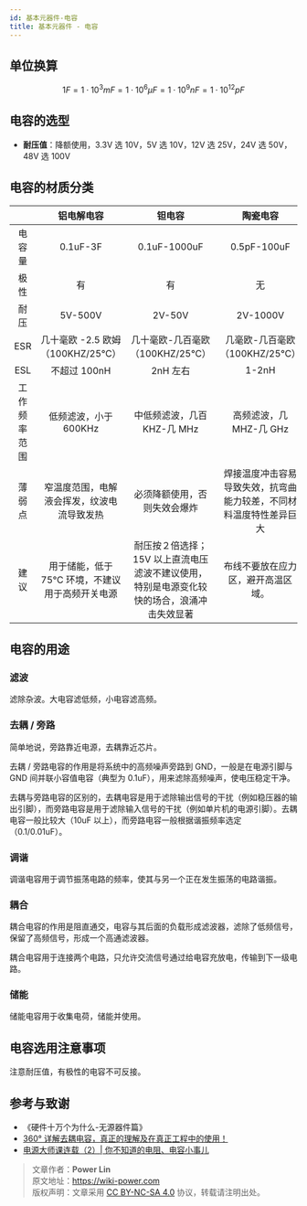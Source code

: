 ```yaml
---
id: 基本元器件-电容
title: 基本元器件 - 电容
---
```


## 单位换算

$$1F=1\cdot10^3mF=1\cdot10^6\mu F=1\cdot10^9nF=1\cdot10^{12}pF$$

## 电容的选型

- **耐压值**：降额使用，3.3V 选 10V，5V 选 10V，12V 选 25V，24V 选 50V，48V 选 100V

## 电容的材质分类

|              |                   铝电解电容                    |                                           钽电容                                           |                              陶瓷电容                              |
| :----------: | :---------------------------------------------: | :----------------------------------------------------------------------------------------: | :----------------------------------------------------------------: |
|    电容量    |                    0.1uF-3F                     |                                        0.1uF-1000uF                                        |                            0.5pF-100uF                             |
|     极性     |                       有                        |                                             有                                             |                                 无                                 |
|     耐压     |                     5V-500V                     |                                           2V-50V                                           |                              2V-1000V                              |
|     ESR      |        几十毫欧 -2.5 欧姆 （100KHZ/25℃）        |                              几十毫欧-几百毫欧（100KHZ/25℃）                               |                   几毫欧-几百毫欧（100KHZ/25℃）                    |
|     ESL      |                  不超过 100nH                   |                                          2nH 左右                                          |                               1-2nH                                |
| 工作频率范围 |              低频滤波，小于 600KHz              |                                中低频滤波，几百 KHZ-几 MHz                                 |                      高频滤波，几 MHZ-几 GHz                       |
|    薄弱点    |   窄温度范围，电解液会挥发，纹波电流导致发热    |                                必须降额使用，否则失效会爆炸                                | 焊接温度冲击容易导致失效，抗弯曲能力较差，不同材料温度特性差异巨大 |
|     建议     | 用于储能，低于 75℃ 环境，不建议用于高频开关电源 | 耐压按２倍选择；15V 以上直流电压滤波不建议使用，特别是电源变化较快的场合，浪涌冲击失效显著 |                 布线不要放在应力区，避开高温区域。                 |

## 电容的用途

### 滤波

滤除杂波。大电容滤低频，小电容滤高频。

### 去耦 / 旁路

简单地说，旁路靠近电源，去耦靠近芯片。

去耦 / 旁路电容的作用是将系统中的高频噪声旁路到 GND，一般是在电源引脚与 GND 间并联小容值电容（典型为 0.1uF），用来滤除高频噪声，使电压稳定干净。

去耦与旁路电容的区别的，去耦电容是用于滤除输出信号的干扰（例如稳压器的输出引脚），而旁路电容是用于滤除输入信号的干扰（例如单片机的电源引脚）。去耦电容一般比较大（10uF 以上），而旁路电容一般根据谐振频率选定（0.1/0.01uF）。

### 调谐

调谐电容用于调节振荡电路的频率，使其与另一个正在发生振荡的电路谐振。

### 耦合

耦合电容的作用是阻直通交，电容与其后面的负载形成滤波器，滤除了低频信号，保留了高频信号，形成一个高通滤波器。

耦合电容用于连接两个电路，只允许交流信号通过给电容充放电，传输到下一级电路。

### 储能

储能电容用于收集电荷，储能并使用。

## 电容选用注意事项

注意耐压值，有极性的电容不可反接。

## 参考与致谢

- 《硬件十万个为什么-无源器件篇》
- [360° 详解去耦电容，真正的理解及在真正工程中的使用！](https://blog.csdn.net/ima_xu/article/details/85008406)
- [电源大师课连载（2）| 你不知道的电阻、电容小事儿](https://mp.weixin.qq.com/s/HUWal1ooXUn9PYKf89oGSQ)

> 文章作者：**Power Lin**  
> 原文地址：<https://wiki-power.com>  
> 版权声明：文章采用 [CC BY-NC-SA 4.0](https://creativecommons.org/licenses/by/4.0/deed.zh) 协议，转载请注明出处。
